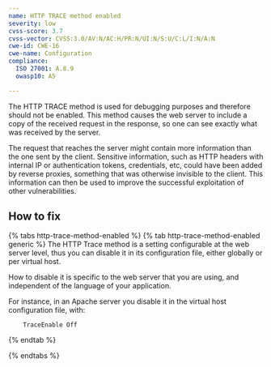 ```yaml
---
name: HTTP TRACE method enabled
severity: low
cvss-score: 3.7
cvss-vector: CVSS:3.0/AV:N/AC:H/PR:N/UI:N/S:U/C:L/I:N/A:N
cwe-id: CWE-16
cwe-name: Configuration
compliance:
  ISO 27001: A.8.9
  owasp10: A5

---            
```


The HTTP TRACE method is used for debugging purposes and therefore should not be enabled. This method causes the web server to include a copy of the received request in the response, so one can see exactly what was received by the server.

The request that reaches the server might contain more information than the one sent by the client. Sensitive information, such as HTTP headers with internal IP or authentication tokens, credentials, etc, could have been added by reverse proxies, something that was otherwise invisible to the client. This information can then be used to improve the successful exploitation of other vulnerabilities.

## How to fix

{% tabs http-trace-method-enabled %}
{% tab http-trace-method-enabled generic %}
The HTTP Trace method is a setting configurable at the web server level, thus you can disable it in its configuration file, either globally or per virtual host.

How to disable it is specific to the web server that you are using, and independent of the language of your application. 

For instance, in an Apache server you disable it in the virtual host configuration file, with:
```
    TraceEnable Off
```
{% endtab %}

{% endtabs %}
